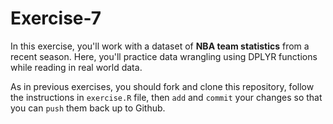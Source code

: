 # Exercise-7
In this exercise, you'll work with a dataset of **NBA team statistics** from a recent season. Here, you'll practice data wrangling using DPLYR functions while reading in real world data.

As in previous exercises, you should fork and clone this repository, follow the instructions in `exercise.R` file, then `add` and `commit` your changes so that you can `push` them back up to Github.